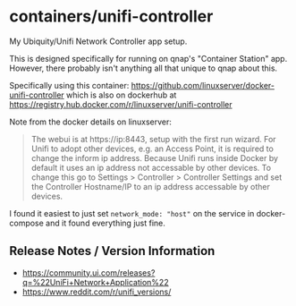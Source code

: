 # containers/unifi-controller

My Ubiquity/Unifi Network Controller app setup.

This is designed specifically for running on qnap's "Container Station" app. However, there probably isn't anything all that unique to qnap about this.

Specifically using this container: https://github.com/linuxserver/docker-unifi-controller which is also on dockerhub at https://registry.hub.docker.com/r/linuxserver/unifi-controller

Note from the docker details on linuxserver:

> The webui is at https://ip:8443, setup with the first run wizard.
> For Unifi to adopt other devices, e.g. an Access Point, it is required to change the inform ip address. Because Unifi runs inside Docker by default it uses an ip address not accessable by other devices. To change this go to Settings > Controller > Controller Settings and set the Controller Hostname/IP to an ip address accessable by other devices.

I found it easiest to just set `network_mode: "host"` on the service in docker-compose and it found everything just fine.

## Release Notes / Version Information
- https://community.ui.com/releases?q=%22UniFi+Network+Application%22
- https://www.reddit.com/r/unifi_versions/

